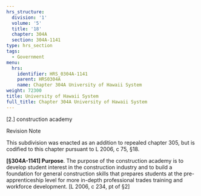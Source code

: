 ```yaml
---
hrs_structure:
  division: '1'
  volume: '5'
  title: '18'
  chapter: 304A
  section: 304A-1141
type: hrs_section
tags:
  - Government
menu:
  hrs:
    identifier: HRS_0304A-1141
    parent: HRS0304A
    name: Chapter 304A University of Hawaii System
weight: 72300
title: University of Hawaii System
full_title: Chapter 304A University of Hawaii System
---
```

[2.] construction academy

Revision Note

This subdivision was enacted as an addition to repealed chapter 305, but is codified to this chapter pursuant to L 2006, c 75, §18.

**[§304A-1141] Purpose**. The purpose of the construction academy is to develop student interest in the construction industry and to build a foundation for general construction skills that prepares students at the pre-apprenticeship level for more in-depth professional trades training and workforce development. [L 2006, c 234, pt of §2]